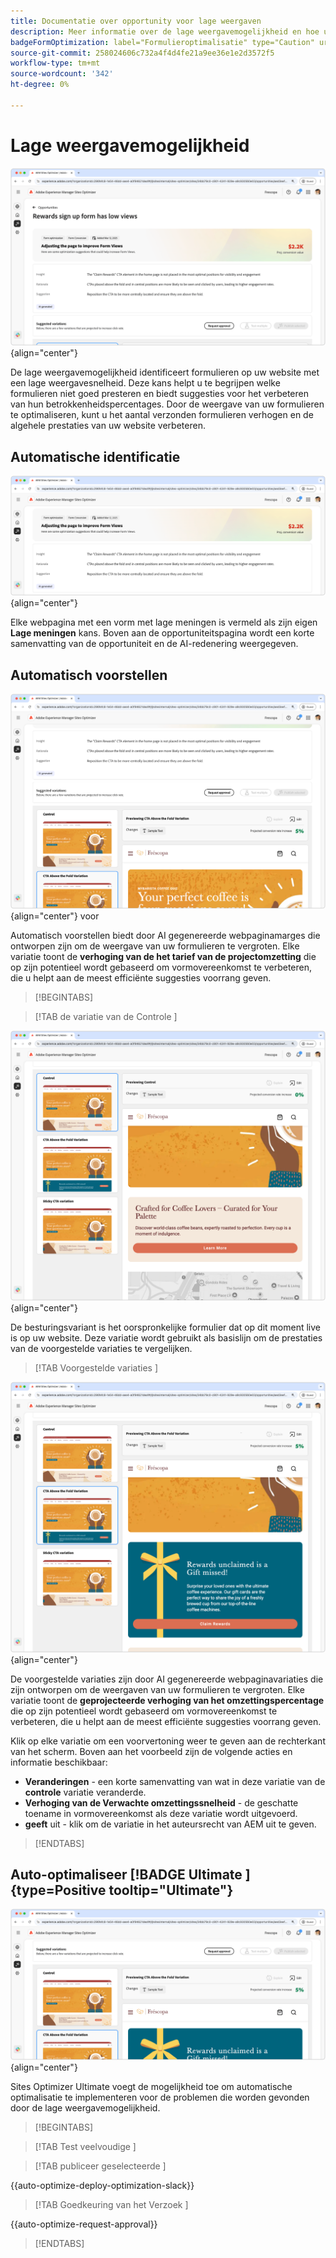 ```yaml
---
title: Documentatie over opportunity voor lage weergaven
description: Meer informatie over de lage weergavemogelijkheid en hoe u deze kunt gebruiken om de betrokkenheid van formulieren op uw website te verbeteren.
badgeFormOptimization: label="Formulieroptimalisatie" type="Caution" url="../../opportunity-types/form-optimization.md" tooltip="Formulieroptimalisatie"
source-git-commit: 258024606c732a4f4d4fe21a9ee36e1e2d3572f5
workflow-type: tm+mt
source-wordcount: '342'
ht-degree: 0%

---
```



# Lage weergavemogelijkheid

![ Lage meningskansen ](./assets/low-views/hero.png){align="center"}

De lage weergavemogelijkheid identificeert formulieren op uw website met een lage weergavesnelheid. Deze kans helpt u te begrijpen welke formulieren niet goed presteren en biedt suggesties voor het verbeteren van hun betrokkenheidspercentages. Door de weergave van uw formulieren te optimaliseren, kunt u het aantal verzonden formulieren verhogen en de algehele prestaties van uw website verbeteren.

## Automatische identificatie

![ auto-identificeer lage meningen ](./assets/low-views/auto-identify.png){align="center"}

Elke webpagina met een vorm met lage meningen is vermeld als zijn eigen **Lage meningen** kans. Boven aan de opportuniteitspagina wordt een korte samenvatting van de opportuniteit en de AI-redenering weergegeven.

## Automatisch voorstellen

![ auto-stelt lage meningen ](./assets/low-views/auto-suggest.png){align="center"} voor

Automatisch voorstellen biedt door AI gegenereerde webpaginamarges die ontworpen zijn om de weergave van uw formulieren te vergroten. Elke variatie toont de **verhoging van de het tarief van de projectomzetting** die op zijn potentieel wordt gebaseerd om vormovereenkomst te verbeteren, die u helpt aan de meest efficiënte suggesties voorrang geven.

>[!BEGINTABS]

>[!TAB  de variatie van de Controle ]

![ de variaties van de Controle ](./assets/low-views/control-variation.png){align="center"}

De besturingsvariant is het oorspronkelijke formulier dat op dit moment live is op uw website. Deze variatie wordt gebruikt als basislijn om de prestaties van de voorgestelde variaties te vergelijken.

>[!TAB  Voorgestelde variaties ]

![ Voorgestelde variaties ](./assets/low-views/suggested-variations.png){align="center"}

De voorgestelde variaties zijn door AI gegenereerde webpaginavariaties die zijn ontworpen om de weergaven van uw formulieren te vergroten. Elke variatie toont de **geprojecteerde verhoging van het omzettingspercentage** die op zijn potentieel wordt gebaseerd om vormovereenkomst te verbeteren, die u helpt aan de meest efficiënte suggesties voorrang geven.

Klik op elke variatie om een voorvertoning weer te geven aan de rechterkant van het scherm. Boven aan het voorbeeld zijn de volgende acties en informatie beschikbaar:

* **Veranderingen** - een korte samenvatting van wat in deze variatie van de **controle** variatie veranderde.
* **Verhoging van de Verwachte omzettingssnelheid** - de geschatte toename in vormovereenkomst als deze variatie wordt uitgevoerd.
* **geeft** uit - klik om de variatie in het auteursrecht van AEM uit te geven.

>[!ENDTABS]

## Auto-optimaliseer [!BADGE  Ultimate ]{type=Positive tooltip="Ultimate"}


![ auto-optimaliseer lage meningen ](./assets/low-views/auto-optimize.png){align="center"}

Sites Optimizer Ultimate voegt de mogelijkheid toe om automatische optimalisatie te implementeren voor de problemen die worden gevonden door de lage weergavemogelijkheid.

>[!BEGINTABS]

>[!TAB  Test veelvoudige ]


>[!TAB  publiceer geselecteerde ]

{{auto-optimize-deploy-optimization-slack}}

>[!TAB  Goedkeuring van het Verzoek ]

{{auto-optimize-request-approval}}

>[!ENDTABS]
